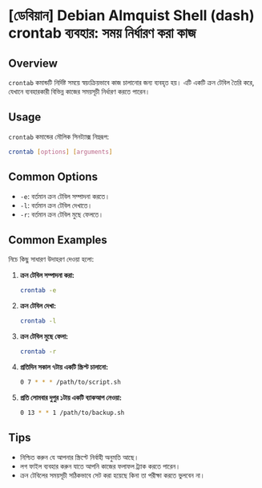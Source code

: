 # [ডেবিয়ান] Debian Almquist Shell (dash) crontab ব্যবহার: সময় নির্ধারণ করা কাজ

## Overview
`crontab` কমান্ডটি নির্দিষ্ট সময়ে স্বয়ংক্রিয়ভাবে কাজ চালানোর জন্য ব্যবহৃত হয়। এটি একটি ক্রন টেবিল তৈরি করে, যেখানে ব্যবহারকারী বিভিন্ন কাজের সময়সূচী নির্ধারণ করতে পারেন।

## Usage
`crontab` কমান্ডের মৌলিক সিনট্যাক্স নিম্নরূপ:

```bash
crontab [options] [arguments]
```

## Common Options
- `-e`: বর্তমান ক্রন টেবিল সম্পাদনা করতে।
- `-l`: বর্তমান ক্রন টেবিল দেখাতে।
- `-r`: বর্তমান ক্রন টেবিল মুছে ফেলতে।

## Common Examples
নিচে কিছু সাধারণ উদাহরণ দেওয়া হলো:

1. **ক্রন টেবিল সম্পাদনা করা:**
   ```bash
   crontab -e
   ```

2. **ক্রন টেবিল দেখা:**
   ```bash
   crontab -l
   ```

3. **ক্রন টেবিল মুছে ফেলা:**
   ```bash
   crontab -r
   ```

4. **প্রতিদিন সকাল ৭টায় একটি স্ক্রিপ্ট চালানো:**
   ```bash
   0 7 * * * /path/to/script.sh
   ```

5. **প্রতি সোমবার দুপুর ১টায় একটি ব্যাকআপ নেওয়া:**
   ```bash
   0 13 * * 1 /path/to/backup.sh
   ```

## Tips
- নিশ্চিত করুন যে আপনার স্ক্রিপ্টে নির্বাহী অনুমতি আছে।
- লগ ফাইল ব্যবহার করুন যাতে আপনি কাজের ফলাফল ট্র্যাক করতে পারেন।
- ক্রন টেবিলের সময়সূচী সঠিকভাবে সেট করা হয়েছে কিনা তা পরীক্ষা করতে ভুলবেন না।